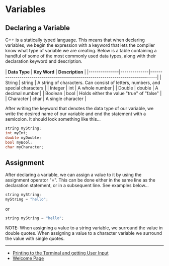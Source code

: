 # Variables
## Declaring a Variable
C++ is a statically typed language. This means that when declaring variables, we begin the expression with a keyword that lets the compiler know what type of variable we are creating. Below is a table containing a handful of some of the most commonly used data types, along with their declaration keyword and description.
<br><br>
| **Data Type** | **Key Word** | **Description**                                                                 |
|---------------|--------------|---------------------------------------------------------------------------------|
| String        | string       | A string of characters. Can consist of letters, numbers, and special characters |
| Integer       | int          | A whole number                                                                  |
| Double        | double       | A decimal number                                                                |
| Boolean       | bool     | Holds either the value "true" of "false"                                        |
| Character     | char         | A single character                                                              |
<br>

After writing the keyword that denotes the data type of our variable, we write the desired name of our variable and end the statement with a semicolon. It should look something like this...
```c++
string myString;
int myInt;
double myDouble;
bool myBool;
char myCharacter;
```
## Assignment 
After declaring a variable, we can assign a value to it by using the assignment operator "=". This can be done either in the same line as the declaration statement, or in a subsequent line. See examples below...
``` c++
string myString;
myString = "hello";
```
or
```c++
string myString = "hello";
```
NOTE: When assigning a value to a string variable, we surround the value in double quotes. When assigning a value to a character variable we surround the value with single quotes.

---
- [Printing to the Terminal and getting User Input](./printingAndUserInput.md)
- [Welcome Page](./welcome.md)

